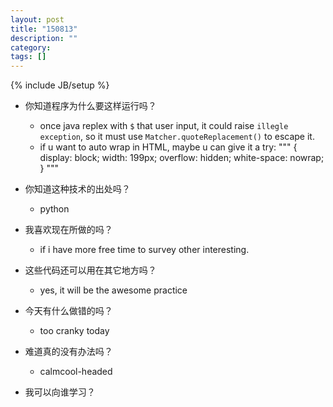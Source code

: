 ```yaml
---
layout: post
title: "150813"
description: ""
category: 
tags: []
---
```

{% include JB/setup %}

* 你知道程序为什么要这样运行吗？
  * once java replex with `$` that user input, it could raise `illegle exception`, so it must use `Matcher.quoteReplacement()` to escape it.
  * if u want to auto wrap in HTML, maybe u can give it a try:
"""
  {
display: block;
width: 199px;
overflow: hidden;
          white-space: nowrap;
  }
"""

* 你知道这种技术的出处吗？
  * python

* 我喜欢现在所做的吗？
  * if i have more free time to survey other interesting.

* 这些代码还可以用在其它地方吗？
  * yes, it will be the awesome practice

* 今天有什么做错的吗？
  * too cranky today

* 难道真的没有办法吗？
  * calmcool-headed 

* 我可以向谁学习？
 
